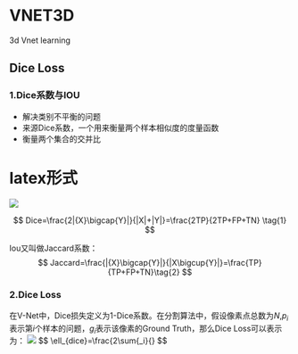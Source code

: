 # VNET3D
3d Vnet learning



## Dice Loss

### 1.Dice系数与IOU

- 解决类别不平衡的问题
- 来源Dice系数，一个用来衡量两个样本相似度的度量函数
- 衡量两个集合的交并比


# latex形式
![](http://latex.codecogs.com/svg.latex?公式代码)

$$
Dice=\frac{2|{X}\bigcap{Y}|}{|X|+|Y|}=\frac{2TP}{2TP+FP+TN} \tag{1}
$$

Iou又叫做Jaccard系数：
$$
Jaccard=\frac{|{X}\bigcap{Y}|}{|X\bigcup{Y}|}=\frac{TP}{TP+FP+TN}\tag{2}
$$

### 2.Dice Loss

在V-Net中，Dice损失定义为1-Dice系数。在分割算法中，假设像素点总数为$N$,$p_i$表示第$i$个样本的问题，$g_i$表示该像素的Ground Truth，那么Dice Loss可以表示为：
![](http://latex.codecogs.com/svg.latex?公式代码)
$$
\ell_{dice}=\frac{2\sum{_i}{}
$$
